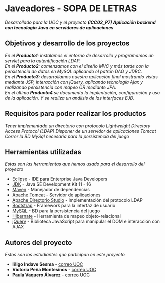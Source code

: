 # Javeadores - SOPA DE LETRAS

_Desarrollado para la UOC y el proyecto **(ICC02_P7) Aplicación backend con tecnologia Java en servidores de aplicaciones**_

## Objetivos y desarrollo de los proyectos

_En el **Producto1**: instalamos el entorno de desarrollo y programamos un servlet para la autentificación LDAP._  
_En el **Producto2**: comenzamos con el diseño MVC y más tarde con la persistencia de datos en MySQL aplicando el patrón DAO y JDBC._  
_En el **Producto3**: desarrollamos nuestra aplicación final mostrando vistas mediante JSP, interacción con jQuery, aplicando tecnología Ajax y realizando persistencia con mapeo OR mediante JPA._  
_En el último **Producto4** se documenta la implentación, configuración y uso de la aplicación. Y se realiza un análisis de las interfaces EJB._

## Requisitos para poder realizar los productos

_Tener implementado un directorio con protocolo Lightweight Directory Access Protocol (LDAP)_
_Disponer de un servidor de aplicaciones Tomcat_
_Correr la BD MySql necesaria para la persistencía del juego_

## Herramientas utilizadas

_Estas son las herramientas que hemos usado para el desarrollo del proyecto_

* [Eclipse](https://www.eclipse.org/) - IDE para Enterprise Java Developers
* [JDK](https://www.oracle.com/es/java/technologies/javase/javase-jdk8-downloads.html) - Java SE Development Kit 11 - 16
* [Maven](https://maven.apache.org/) - Manejador de dependencias
* [Apache Tomcat](http://tomcat.apache.org/) - Servidor de aplicaciones
* [Apache Directorio Studio](http://directory.apache.org/studio/) - Implementación del protocolo LDAP
* [Bootstrap](https://getbootstrap.com/) - Framework para la interfaz de usuario
* [MySQL](https://www.mysql.com/) - BD para la persistencia del juego
* [Hibernate](https://hibernate.org/) - Herramienta de mapeo objeto-relacional
* [jQuery](https://jquery.com/) - Biblioteca JavaScript para manipular el DOM e interacción con AJAX


## Autores del proyecto

_Estos son los estudiantes que participan en este proyecto_

* **Iñigo Indave Sesma** - [correo UOC](mailto:iindave@uoc.edu)
* **Victoria Peña Montesinos** - [correo UOC](mailto:vpenamo@uoc.edu)
* **Paula Vaquero Álvarez** - [correo UOC](mailto:pvaqueroa@uoc.edu)

